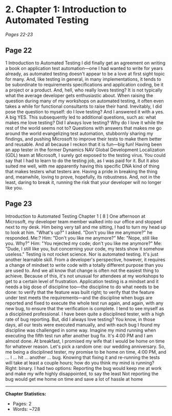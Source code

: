 # 2. Chapter 1: Introduction to Automated Testing
*Pages 22-23*
## Page 22
1 Introduction to Automated Testing I did finally get an agreement on writing a book on application test automation—one I had wanted to write for years already, as automated testing doesn't appear to be a love at first sight topic for many.
And, like testing in general, in many implementations, it tends to be subordinate to requirements specifications and application coding, be it a project or a product. And, hell, who really loves testing? It is not typically what the average developer gets enthusiastic about.
When raising the question during many of my workshops on automated testing, it often even takes a while for functional consultants to raise their hand. Inevitably, I did pose the question to myself: do I love testing? And I answered it with a yes.
A big YES. This subsequently led to additional questions, such as: what makes me love testing? Did I always love testing? Why do I love it while the rest of the world seems not to? Questions with answers that makes me go around the world evangelizing test automation, stubbornly sharing my findings, and pushing Microsoft to improve their tests to make them better and reusable.
And all because I reckon that it is fun—big fun! Having been an app tester in the former Dynamics NAV Global Development Localization (GDL) team at Microsoft, I surely got exposed to the testing virus. You could say that I had to learn to do the testing job, as I was paid for it.
But it also suited me well, with me apparently having this specific DNA kind of thing that makes testers what testers are. Having a pride in breaking the thing and, meanwhile, loving to prove, hopefully, its robustness.
And, not in the least, daring to break it, running the risk that your developer will no longer like you. 

## Page 23
Introduction to Automated Testing Chapter 1 [ 8 ] One afternoon at Microsoft, my developer team member walked into our office and stopped next to my desk. Him being very tall and me sitting, I had to turn my head up to look at him.
"What's up?" I asked. "Don't you like me anymore?" he responded. Me:? Him: "Don't you like me anymore?" Me: "Nope, still like you. Why?" Him: "You rejected my code; don't you like me anymore?" Me: "Dude, I still like you, but concerning your code, my tests show it somehow useless." Testing is not rocket science.
Nor is automated testing. It's just another learnable skill. From a developer's perspective, however, it requires a change of mindset to write code with a totally different purpose than you are used to. And we all know that change is often not the easiest thing to achieve.
Because of this, it's not unusual for attendees at my workshops to get to a certain level of frustration. Application testing is a mindset and it needs a big dose of discipline too—the discipline to do what needs to be done: to verify that the feature was built right; to verify that the feature under test meets the requirements—and the discipline when bugs are reported and fixed to execute the whole test run again, and again, with any new bug, to ensure that the verification is complete.
I tend to see myself as a disciplined professional. I have been quite a disciplined tester, with a high rate of bug reporting. But, did I always love testing? You know, in those days, all our tests were executed manually, and with each bug I found my discipline was challenged in some way.
Imagine my mind running when executing the fifth test run after another bug fix. It's 4:00 PM and I am almost done. At breakfast, I promised my wife that I would be home on time for whatever reason. Let's pick a random one: our wedding anniversary.
So, me being a disciplined tester, my promise to be home on time, 4:00 PM, and … I … hit … another … bug. Knowing that fixing it and re-running the tests will take at least a couple hours; how do you think my mind is running? Right: binary.
I had two options: Reporting the bug would keep me at work and make my wife highly disappointed, to say the least Not reporting the bug would get me home on time and save a lot of hassle at home

---
**Chapter Statistics:**
- Pages: 2
- Words: ~728
